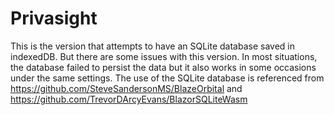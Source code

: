# Privasight

This is the version that attempts to have an SQLite database saved in indexedDB. 
But there are some issues with this version. In most situations, the database failed to persist the data but it also works in some occasions under the same settings. 
The use of the SQLite database is referenced from https://github.com/SteveSandersonMS/BlazeOrbital and https://github.com/TrevorDArcyEvans/BlazorSQLiteWasm 
